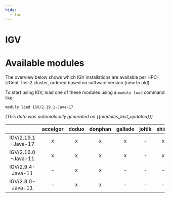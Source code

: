 ```yaml
---
hide:
  - toc
---
```


IGV
===

# Available modules


The overview below shows which IGV installations are available per HPC-UGent Tier-2 cluster, ordered based on software version (new to old).

To start using IGV, load one of these modules using a `module load` command like:

```shell
module load IGV/2.19.1-Java-17
```

*(This data was automatically generated on {{modules_last_updated}})*  

| |accelgor|doduo|donphan|gallade|joltik|shinx|skitty|
| :---: | :---: | :---: | :---: | :---: | :---: | :---: | :---: |
|IGV/2.19.1-Java-17|x|x|x|x|-|x|x|
|IGV/2.16.0-Java-11|x|x|x|x|-|x|x|
|IGV/2.9.4-Java-11|-|x|x|-|-|-|-|
|IGV/2.8.0-Java-11|-|x|x|-|-|-|-|
